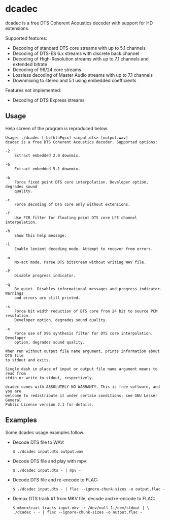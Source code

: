 dcadec
======

dcadec is a free DTS Coherent Acoustics decoder with support for HD extensions.

Supported features:

* Decoding of standard DTS core streams with up to 5.1 channels
* Decoding of DTS-ES 6.x streams with discrete back channel
* Decoding of High-Resolution streams with up to 7.1 channels and extended bitrate
* Decoding of 96/24 core streams
* Lossless decoding of Master Audio streams with up to 7.1 channels
* Downmixing to stereo and 5.1 using embedded coefficients

Features not implemented:

* Decoding of DTS Express streams

Usage
-----

Help screen of the program is reproduced below.
```
Usage: ./dcadec [-bcfhlnPqsx] <input.dts> [output.wav]
dcadec is a free DTS Coherent Acoustics decoder. Supported options:

-2
    Extract embedded 2.0 downmix.

-6
    Extract embedded 5.1 downmix.

-b
    Force fixed point DTS core interpolation. Developer option, degrades sound
    quality.

-c
    Force decoding of DTS core only without extensions.

-f
    Use FIR filter for floating point DTS core LFE channel interpolation.

-h
    Show this help message.

-l
    Enable lenient decoding mode. Attempt to recover from errors.

-n
    No-act mode. Parse DTS bitstream without writing WAV file.

-P
    Disable progress indicator.

-q
    Be quiet. Disables informational messages and progress indicator. Warnings
    and errors are still printed.

-s
    Force bit width reduction of DTS core from 24 bit to source PCM resolution.
    Developer option, degrades sound quality.

-x
    Force use of X96 synthesis filter for DTS core interpolation. Developer
    option, degrades sound quality.

When run without output file name argument, prints information about DTS file
to stdout and exits.

Single dash in place of input or output file name argument means to read from
stdin or write to stdout, respectively.

dcadec comes with ABSOLUTELY NO WARRANTY. This is free software, and you are
welcome to redistribute it under certain conditions; see GNU Lesser General
Public License version 2.1 for details.
```

Examples
--------

Some dcadec usage examples follow.

* Decode DTS file to WAV:  

  ```
  $ ./dcadec input.dts output.wav
  ```

* Decode DTS file and play with mpv:  

  ```
  $ ./dcadec input.dts - | mpv -
  ```

* Decode DTS file and re-encode to FLAC:  

  ```
  $ ./dcadec input.dts - | flac --ignore-chunk-sizes -o output.flac -
  ```

* Demux DTS track #1 from MKV file, decode and re-encode to FLAC:

  ```
  $ mkvextract tracks input.mkv -r /dev/null 1:/dev/stdout | \
  ./dcadec - - | flac --ignore-chunk-sizes -o output.flac -
  ```
